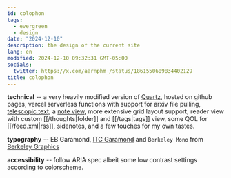 ```yaml
---
id: colophon
tags:
  - evergreen
  - design
date: "2024-12-10"
description: the design of the current site
lang: en
modified: 2024-12-10 09:32:31 GMT-05:00
socials:
  twitter: https://x.com/aarnphm_/status/1861550609834402129
title: colophon
---
```


**technical** -- a very heavily modified version of [Quartz](https://quartz.jzhao.xyz/), hosted on github pages, vercel serverless functions with support for arxiv file pulling, [telescopic text](https://github.com/jackyzha0/telescopic-text), a [note view](https://notes.aarnphm.xyz/notes?stackedNotes=bm90ZXM), more extensive grid layout support,
reader view with custom [[/thoughts|folder]] and [[/tags|tags]] view, some QOL for [[/feed.xml|rss]], sidenotes, and a few touches for my own tastes.

**typography** -- EB Garamond, [ITC Garamond](https://www.typewolf.com/itc-garamond) and `Berkeley Mono` from [Berkeley Graphics](https://berkeleygraphics.com/typefaces/berkeley-mono/)

**accessibility** -- follow ARIA spec albeit some low contrast settings according to colorscheme.
